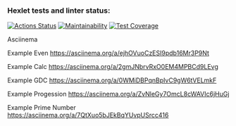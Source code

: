 ### Hexlet tests and linter status:
[![Actions Status](https://github.com/JohnMotherWain/java-project-61/workflows/hexlet-check/badge.svg)](https://github.com/JohnMotherWain/java-project-61/actions)
[![Maintainability](https://api.codeclimate.com/v1/badges/bc953fb0ab378995dab3/maintainability)](https://codeclimate.com/github/JohnMotherWain/java-project-61/java-package/maintainability)
[![Test Coverage](https://api.codeclimate.com/v1/badges/bc953fb0ab378995dab3/test_coverage)](https://codeclimate.com/github/JohnMotherWain/java-project-61/java-package/test_coverage)

Asciinema

Example Even
https://asciinema.org/a/ejhOVuoCzESI9pdb16Mr3P9Nt

Example Calc
https://asciinema.org/a/2gmJNbrvRxO0EM4MPBCd9LEvg

Example GDC
https://asciinema.org/a/0WMiDBPqnBpIvC9gW6tVELmkF

Example Progession
https://asciinema.org/a/ZvNleGy7OmcL8cWAVIc6jHuGj

Example Prime Number
https://asciinema.org/a/7QtXuo5bJEkBqYUvpUSrcc416

